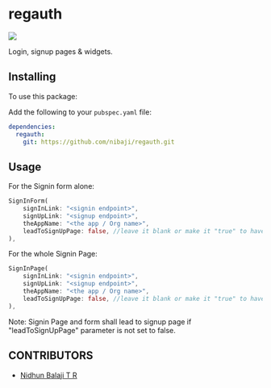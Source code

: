 # regauth

<img src="https://shields.io/badge/license-MIT-green">

Login, signup pages & widgets.

## Installing

To use this package:

Add the following to your `pubspec.yaml` file:

```yaml
dependencies:
  regauth:
    git: https://github.com/nibaji/regauth.git
```

## Usage

For the Signin form alone:

```dart
SignInForm(
    signInLink: "<signin endpoint>",
    signUpLink: "<signup endpoint>",
    theAppName: "<the app / Org name>",
    leadToSignUpPage: false, //leave it blank or make it "true" to have link for SignUp page
),
```

For the whole Signin Page:

```dart
SignInPage(
    signInLink: "<signin endpoint>",
    signUpLink: "<signup endpoint>",
    theAppName: "<the app / Org name>",
    leadToSignUpPage: false, //leave it blank or make it "true" to have link for SignUp page
),
```

Note: 
Signin Page and form shall lead to signup page if 
"leadToSignUpPage" parameter is not set to false.

## CONTRIBUTORS

- [Nidhun Balaji T R](https://github.com/nibaji/)